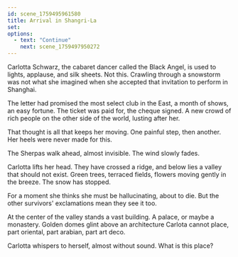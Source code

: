 ```yaml
---
id: scene_1759495961580
title: Arrival in Shangri-La
set:
options:
  - text: "Continue"
    next: scene_1759497950272
---
```


Carlotta Schwarz, the cabaret dancer called the Black Angel, is used to lights, applause, and silk sheets.
Not this.
Crawling through a snowstorm was not what she imagined when she accepted that invitation to perform in Shanghai.

The letter had promised the most select club in the East, a month of shows, an easy fortune.
The ticket was paid for, the cheque signed.
A new crowd of rich people on the other side of the world, lusting after her.

That thought is all that keeps her moving.
One painful step, then another.
Her heels were never made for this.

The Sherpas walk ahead, almost invisible.
The wind slowly fades.

Carlotta lifts her head.
They have crossed a ridge, and below lies a valley that should not exist.
Green trees, terraced fields, flowers moving gently in the breeze.
The snow has stopped.

For a moment she thinks she must be hallucinating, about to die.
But the other survivors' exclamations mean they see it too.

At the center of the valley stands a vast building.
A palace, or maybe a monastery.
Golden domes glint above an architecture Carlota cannot place, part oriental, part arabian, part art deco.

Carlotta whispers to herself, almost without sound.
What is this place?